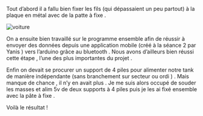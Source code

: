 
Tout d’abord il a fallu bien fixer les fils (qui dépassaient un peu partout) à la plaque en métal avec de la patte à fixe .

![voiture](https://user-images.githubusercontent.com/120410077/213661081-a3f36fd3-8cb7-42bb-8079-361bc20fffe5.PNG)










On a ensuite bien travaillé sur le programme ensemble afin de réussir à envoyer des données depuis une application mobile (créé à la séance 2 par Yanis ) vers l’arduino grâce au bluetooth . Nous avons d’ailleurs bien réussi cette étape , l’une des plus importantes du projet .
 




Enfin on devait se procurer un support de 4 piles pour alimenter notre tank de manière indépendante (sans branchement sur secteur  ou ordi ) . Mais manque de chance , il n’y en avait plus . 
Je me suis alors occupé de souder les masses et alim 5v de deux supports à 4 piles puis je les ai fixé ensemble avec la pâte à fixe .

Voilà le résultat !
